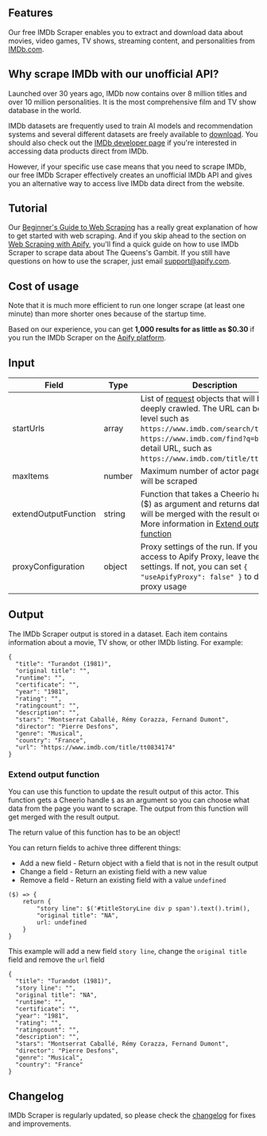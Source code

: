## Features
Our free IMDb Scraper enables you to extract and download data about movies, video games, TV shows, streaming content, and personalities from [IMDb.com](https://www.imdb.com/).

## Why scrape IMDb with our unofficial API?
Launched over 30 years ago, IMDb now contains over 8 million titles and over 10 million personalities. It is the most comprehensive film and TV show database in the world.

IMDb datasets are frequently used to train AI models and recommendation systems and several different datasets are freely available to [download](https://www.imdb.com/interfaces/). You should also check out the [IMDb developer page](https://developer.imdb.com/) if you're interested in accessing data products direct from IMDb.

However, if your specific use case means that you need to scrape IMDb, our free IMDb Scraper effectively creates an unofficial IMDb API and gives you an alternative way to access live IMDb data direct from the website.

## Tutorial
Our [Beginner's Guide to Web Scraping](https://apify.com/web-scraping) has a really great explanation of how to get started with web scraping. And if you skip ahead to the section on [Web Scraping with Apify](https://apify.com/web-scraping#scraping-with-apify), you'll find a quick guide on how to use IMDb Scraper to scrape data about The Queens's Gambit. If you still have questions on how to use the scraper, just email support@apify.com.

## Cost of usage
Note that it is much more efficient to run one longer scrape (at least one minute) than more shorter ones because of the startup time.

Based on our experience, you can get **1,000 results for as little as $0.30** if you run the IMDb Scraper on
the [Apify platform](https://apify.com).

## Input

| Field | Type | Description | Default value
| ----- | ---- | ----------- | -------------|
| startUrls | array | List of [request](https://sdk.apify.com/docs/api/request#docsNav) objects that will be deeply crawled. The URL can be top level such as `https://www.imdb.com/search/title/` or `https://www.imdb.com/find?q=bond` or a detail URL, such as `https://www.imdb.com/title/tt7286456`. | `[{ "url": "https://www.imdb.com/search/title/" }]`|
| maxItems | number | Maximum number of actor pages that will be scraped | all found |
| extendOutputFunction | string | Function that takes a Cheerio handle ($) as argument and returns data that will be merged with the result output. More information in [Extend output function](#extend-output-function) | |
| proxyConfiguration | object | Proxy settings of the run. If you have access to Apify Proxy, leave the default settings. If not, you can set `{ "useApifyProxy": false" }` to disable proxy usage | `{ "useApifyProxy": true }`|

## Output

The IMDb Scraper output is stored in a dataset. Each item contains information about a movie, TV show, or other IMDb listing. For example:

```
{
  "title": "Turandot (1981)",
  "original title": "",
  "runtime": "",
  "certificate": "",
  "year": "1981",
  "rating": "",
  "ratingcount": "",
  "description": "",
  "stars": "Montserrat Caballé, Rémy Corazza, Fernand Dumont",
  "director": "Pierre Desfons",
  "genre": "Musical",
  "country": "France",
  "url": "https://www.imdb.com/title/tt0834174"
}
```

### Extend output function

You can use this function to update the result output of this actor. This function gets a Cheerio handle `$` as an argument so you can choose what data from the page you want to scrape. The output from this function will get merged with the result output.

The return value of this function has to be an object!

You can return fields to achive three different things:
- Add a new field - Return object with a field that is not in the result output
- Change a field - Return an existing field with a new value
- Remove a field - Return an existing field with a value `undefined`


```
($) => {
    return {
        "story line": $('#titleStoryLine div p span').text().trim(),
        "original title": "NA",
        url: undefined
    }
}
```
This example will add a new field `story line`, change the `original title` field and remove the `url` field
```
{
  "title": "Turandot (1981)",
  "story line": "",
  "original title": "NA",
  "runtime": "",
  "certificate": "",
  "year": "1981",
  "rating": "",
  "ratingcount": "",
  "description": "",
  "stars": "Montserrat Caballé, Rémy Corazza, Fernand Dumont",
  "director": "Pierre Desfons",
  "genre": "Musical",
  "country": "France"
}
```

## Changelog
IMDb Scraper is regularly updated, so please check the [changelog](https://github.com/dtrungtin/actor-imdb-scraper/blob/master/CHANGELOG.md) for fixes and improvements.
